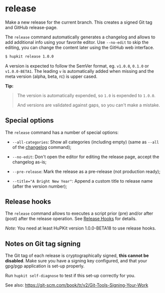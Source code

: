 release
=======

Make a new release for the current branch. This creates a signed Git tag and GitHub release-page.

The `release` command automatically generates a changelog and allows to add
additional info using your favorite editor. Use `--no-edit` to skip the editing,
you can change the content later using the GitHub web interface.

```bash
$ hupkit release 1.0.0
```

A version is expected to follow the SemVer format, eg. `v1.0.0`, `0.1.0` or `v1.0.0-BETA1`.
The leading `v` is automatically added when missing and the meta version (alpha, beta, rc) is
upper cased.

**Tip:**

> The version is automatically expended, so `1.0` is expended to `1.0.0`.
>
> And versions are validated against gaps, so you can't make a mistake.

## Special options

The `release` command has a number of special options:

* `--all-categories`: Show all categories (including empty) (same as `--all` of the [changelog](changelog.md) command);

* `--no-edit`: Don't open the editor for editing the release page, accept the changelog as-is;

* `--pre-release`: Mark the release as a pre-release (not production ready);

* `--title="A Bright New Year"`: Append a custom title to release name (after the version number);

## Release hooks

The `release` command allows to executes a script prior (pre) and/or after (post) after the release
operation. See [Release Hooks](../release-hooks.md) for details.

*Note:* You need at least HuPKit version 1.0.0-BETA18 to use release hooks.

## Notes on Git tag signing

The Git tag of each release is cryptographically signed, **this cannot be disabled**.
Make sure you have a signing key configured, and that your gpg/pgp application is
set-up properly.

Run `hupkit self-diagnose` to test if this set-up correctly for you.

See also: https://git-scm.com/book/tr/v2/Git-Tools-Signing-Your-Work
